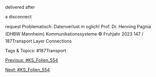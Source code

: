 delivered after
a disconnect
request
Problematisch: Datenverlust m oglich!
Prof. Dr. Henning Pagnia (DHBW Mannheim) Kommunikationssysteme © Fruhjahr 2023 147 / 187Transport Layer Connections

   Tags & Topics:
   #187Transport

[Previous: #KS_Folien_554](KS_Folien_554.md)

[Next: #KS_Folien_554](KS_Folien_554.md)